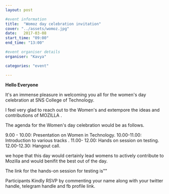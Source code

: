```yaml
---
layout: post

#event information
title:  "Womoz day celebration invitation"
cover: "../assets/womoz.jpg"
date:   2017-03-08
start_time: "09:00"
end_time: "13:00"

#event organiser details
organiser: "Kavya"

categories: "event"

---
```


**Hello Everyone**

It's an immense pleasure in welcoming you all for the women's day celebration at SNS College of Technology.

I feel very glad to reach out to the Women's and extempore the ideas and contributions of MOZILLA .

The agenda for the Women's day celebration would be as follows.

9.00 - 10.00: Presentation on Women in Technology.
10.00-11.00:  Introduction to various tracks .
11.00- 12.00: Hands on session on testing.
12.00-12.30: Hangout call.

we hope that this day would certainly lead womens to actively contribute to Mozilla and would benifit the best out of the day.

The link for the hands-on session for testing is""

Participants Kindly RSVP by commenting your name along with your twitter handle, telegram handle and fb profile link.
